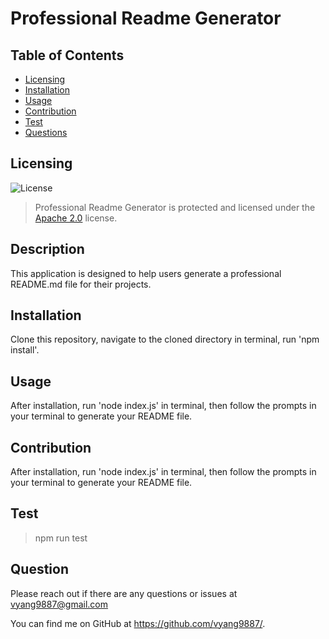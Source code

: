# Professional Readme Generator

## Table of Contents
* [Licensing](#licensing)
* [Installation](#installation)
* [Usage](#usage)
* [Contribution](#contribution)
* [Test](#test)
* [Questions](#questions)

## Licensing 
![License](https://img.shields.io/badge/license-APACHE_2.0-purple.svg)
> Professional Readme Generator is protected and licensed under the [Apache 2.0](https://opensource.org/licenses/Apache-2.0) license.

## Description
This application is designed to help users generate a professional README.md file for their projects.
      
## Installation
Clone this repository, navigate to the cloned directory in terminal, run 'npm install'.

## Usage
After installation, run 'node index.js' in terminal, then follow the prompts in your terminal to generate your README file.

## Contribution
After installation, run 'node index.js' in terminal, then follow the prompts in your terminal to generate your README file.

## Test
> npm run test

## Question
Please reach out if there are any questions or issues at vyang9887@gmail.com

You can find me on GitHub at https://github.com/vyang9887/.
    
